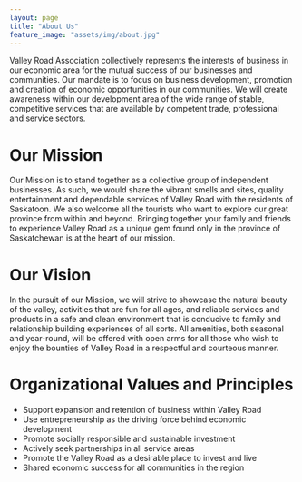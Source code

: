 ```yaml
---
layout: page
title: "About Us"
feature_image: "assets/img/about.jpg"
---
```


Valley Road Association collectively represents the interests of business in our economic area for the mutual success of our businesses and communities. Our mandate is to focus on business development, promotion and creation of economic opportunities in our communities. We will create awareness within our development area of the wide range of stable, competitive services that are available by competent trade, professional and service sectors.

# Our Mission
Our Mission is to stand together as a collective group of independent businesses. As such, we would share the vibrant smells and sites, quality entertainment and dependable services of Valley Road with the residents of Saskatoon. We also welcome all the tourists who want to explore our great province from within and beyond. Bringing together your family and friends to experience Valley Road as a unique gem found only in the province of Saskatchewan is at the heart of our mission.

# Our Vision
In the pursuit of our Mission, we will strive to showcase the natural beauty of the valley, activities that are fun for all ages, and reliable services and products in a safe and clean environment that is conducive to family and relationship building experiences of all sorts. All amenities, both seasonal and year-round, will be offered with open arms for all those who wish to enjoy the bounties of Valley Road in a respectful and courteous manner.

# Organizational Values and Principles
- Support expansion and retention of business within Valley Road
- Use entrepreneurship as the driving force behind economic development
- Promote socially responsible and sustainable investment
- Actively seek partnerships in all service areas
- Promote the Valley Road as a desirable place to invest and live
- Shared economic success for all communities in the region
